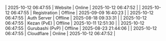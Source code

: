 | 2025-10-12 06:47:55 | Website | Online | 2025-10-12 06:47:52 |
| 2025-10-12 06:47:55 | Registration | Offline | 2025-09-09 16:40:23 |
| 2025-10-12 06:47:55 | Auth Server | Offline | 2025-08-18 09:33:31 |
| 2025-10-12 06:47:55 | Kezan (PvE) | Offline | 2025-10-11 12:51:30 |
| 2025-10-12 06:47:55 | Gurubashi (PvP) | Offline | 2025-08-23 21:44:06 |
| 2025-10-12 06:47:55 | Cloudflare | Online | 2025-10-12 06:47:52 |
